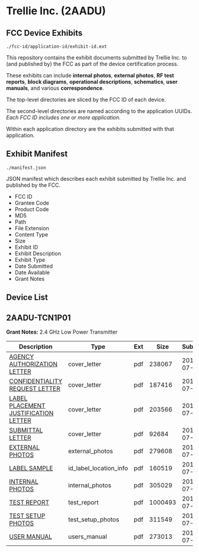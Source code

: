 # Trellie Inc. (2AADU)
## FCC Device Exhibits

```
./fcc-id/application-id/exhibit-id.ext
```

This repository contains the exhibit documents submitted by Trellie Inc. to (and published by) the FCC as part of the device certification process.

These exhibits can include **internal photos**, **external photos**, **RF test reports**, **block diagrams**, **operational descriptions**, **schematics**, **user manuals**, and various **correspondence**.

The top-level directories are sliced by the FCC ID of each device.

The second-level directories are named according to the application UUIDs. *Each FCC ID includes one or more application.*

Within each application directory are the exhibits submitted with that application. 

## Exhibit Manifest

```
./manifest.json
```

JSON manifest which describes each exhibit submitted by Trellie Inc. and published by the FCC.

- FCC ID
- Grantee Code
- Product Code
- MD5
- Path
- File Extension
- Content Type
- Size
- Exhibit ID
- Exhibit Description
- Exhibit Type
- Date Submitted
- Date Available
- Grant Notes

## Device List
## 2AADU-TCN1P01
**Grant Notes:** 2.4 GHz Low Power Transmitter

| Description | Type | Ext | Size | Submitted | Available |
| ----------- | ---- | --- | ---- | --------- | --------- |
| [AGENCY AUTHORIZATION LETTER](2AADU-TCN1P01/0f20d1eb2cb714c9573f79f918d49699/2009339.pdf) | cover_letter | pdf | 238067 | 2013-07-05 | 2013-07-05 |
| [CONFIDENTIALITY REQUEST LETTER](2AADU-TCN1P01/0f20d1eb2cb714c9573f79f918d49699/2009340.pdf) | cover_letter | pdf | 187416 | 2013-07-05 | 2013-07-05 |
| [LABEL PLACEMENT JUSTIFICATION LETTER](2AADU-TCN1P01/0f20d1eb2cb714c9573f79f918d49699/2009342.pdf) | cover_letter | pdf | 203566 | 2013-07-05 | 2013-07-05 |
| [SUBMITTAL LETTER](2AADU-TCN1P01/0f20d1eb2cb714c9573f79f918d49699/2009345.pdf) | cover_letter | pdf | 92684 | 2013-07-05 | 2013-07-05 |
| [EXTERNAL PHOTOS](2AADU-TCN1P01/0f20d1eb2cb714c9573f79f918d49699/2009341.pdf) | external_photos | pdf | 279608 | 2013-07-05 | 2013-07-05 |
| [LABEL SAMPLE](2AADU-TCN1P01/0f20d1eb2cb714c9573f79f918d49699/2009344.pdf) | id_label_location_info | pdf | 160519 | 2013-07-05 | 2013-07-05 |
| [INTERNAL PHOTOS](2AADU-TCN1P01/0f20d1eb2cb714c9573f79f918d49699/2009343.pdf) | internal_photos | pdf | 305029 | 2013-07-05 | 2013-07-05 |
| [TEST REPORT](2AADU-TCN1P01/0f20d1eb2cb714c9573f79f918d49699/2009346.pdf) | test_report | pdf | 1000493 | 2013-07-05 | 2013-07-05 |
| [TEST SETUP PHOTOS](2AADU-TCN1P01/0f20d1eb2cb714c9573f79f918d49699/2009347.pdf) | test_setup_photos | pdf | 311549 | 2013-07-05 | 2013-07-05 |
| [USER MANUAL](2AADU-TCN1P01/0f20d1eb2cb714c9573f79f918d49699/2009348.pdf) | users_manual | pdf | 273013 | 2013-07-05 | 2013-07-05 |
